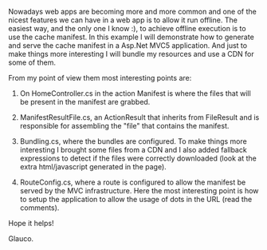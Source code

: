 Nowadays web apps are becoming more and more common and one of the nicest features we can have in a web app is to allow it run offline.
The easiest way, and the only one I know :), to achieve offline execution is to use the cache manifest.
In this example I will demonstrate how to generate and serve the cache manifest in a Asp.Net MVC5 application. And just to make things more interesting I will bundle my resources and use a CDN for some of them.

From my point of view them most interesting points are:

1) On HomeController.cs in the action Manifest is where the files that will be present in the manifest are grabbed.

2) ManifestResultFile.cs, an ActionResult that inherits from FileResult and is responsible for assembling the "file" that contains the manifest.

3) Bundling.cs, where the bundles are configured. To make things more interesting I brought some files from a CDN and I also added fallback expressions to detect if the files were correctly downloaded (look at the extra html/javascript generated in the page).

4) RouteConfig.cs, where a route is configured to allow the manifest be served by the MVC infrastructure. Here the most interesting point is how to setup the application to allow the usage of dots in the URL (read the comments).

Hope it helps!

Glauco.
